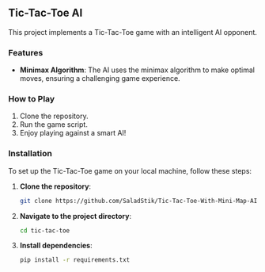 ## Tic-Tac-Toe AI

This project implements a Tic-Tac-Toe game with an intelligent AI opponent.

### Features

- **Minimax Algorithm**: The AI uses the minimax algorithm to make optimal moves, ensuring a challenging game experience.

### How to Play

1. Clone the repository.
2. Run the game script.
3. Enjoy playing against a smart AI!

### Installation

To set up the Tic-Tac-Toe game on your local machine, follow these steps:

1. **Clone the repository**:
    ```sh
    git clone https://github.com/SaladStik/Tic-Tac-Toe-With-Mini-Map-AI.git
    ```
2. **Navigate to the project directory**:
    ```sh
    cd tic-tac-toe
    ```
3. **Install dependencies**:
    ```sh
    pip install -r requirements.txt
    ```
